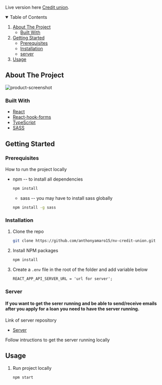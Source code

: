 Live version here [Credit union](https://nv-credit-union.netlify.app/).

<!-- TABLE OF CONTENTS -->
<details open="open">
  <summary>Table of Contents</summary>
  <ol>
    <li>
      <a href="#about-the-project">About The Project</a>
      <ul>
        <li><a href="#built-with">Built With</a></li>
      </ul>
    </li>
    <li>
      <a href="#getting-started">Getting Started</a>
      <ul>
        <li><a href="#prerequisites">Prerequisites</a></li>
        <li><a href="#installation">Installation</a></li>
        <li><a href="#server">server</a></li>
      </ul>
    </li>
    <li><a href="#usage">Usage</a></li>
  </ol>
</details>

<!-- ABOUT THE PROJECT -->

## About The Project

![product-screenshot](https://user-images.githubusercontent.com/47038260/104617746-a91bd000-5640-11eb-843a-4a56e5d9c5a3.png)

### Built With

- [React](https://reactjs.org/)
- [React-hook-forms](https://react-hook-form.com/get-started/)
- [TypeScript](https://www.typescriptlang.org/)
- [SASS](https://sass-lang.com/install)

<!-- GETTING STARTED -->

## Getting Started

### Prerequisites

How to run the project locally

- npm -- to install all dependencies
  ```sh
  npm install
  ```
  - sass -- you may have to install sass globally
  ```sh
  npm install -g sass
  ```

### Installation

1. Clone the repo
   ```sh
   git clone https://github.com/anthonyamaro15/nv-credit-union.git
   ```
2. Install NPM packages
   ```sh
   npm install
   ```
3. Create a `.env` file in the root of the folder and add variable below
   ```JS
   REACT_APP_API_SERVER_URL = 'url for server';
   ```

### Server

#### If you want to get the serer running and be able to send/receive emails after you apply for a loan you need to have the server running.

Link of server repository

- [Server](https://github.com/anthonyamaro15/nv-credit-union-be)

Follow intructions to get the server running locally

<!-- USAGE EXAMPLES -->

## Usage

1. Run project locally
   ```sh
   npm start
   ```
